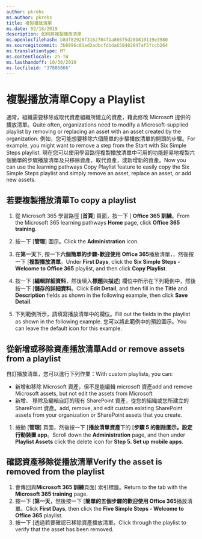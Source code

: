 ```yaml
---
author: pkrebs
ms.author: pkrebs
title: 複製播放清單
ms.date: 02/18/2019
description: 如何將複製播放清單
ms.openlocfilehash: b8df82928f3162704f1a86675d28b810119e3980
ms.sourcegitcommit: 3b8896c81ad2adbcfdbda658482847af5fccb264
ms.translationtype: MT
ms.contentlocale: zh-TW
ms.lasthandoff: 10/30/2019
ms.locfileid: "37886866"
---
```

# <a name="copy-a-playlist"></a><span data-ttu-id="5fc48-103">複製播放清單</span><span class="sxs-lookup"><span data-stu-id="5fc48-103">Copy a Playlist</span></span>
<span data-ttu-id="5fc48-104">通常，組織需要移除或取代資產組織所建立的資產，藉此修改 Microsoft 提供的播放清單。</span><span class="sxs-lookup"><span data-stu-id="5fc48-104">Quite often, organizations need to modify a Microsoft-supplied playlist by removing or replacing an asset with an asset created by the organization.</span></span> <span data-ttu-id="5fc48-105">例如，您可能想要移除六個簡單的步驟播放清單的開頭的步驟。</span><span class="sxs-lookup"><span data-stu-id="5fc48-105">For example, you might want to remove a step from the Start with Six Simple Steps playlist.</span></span> <span data-ttu-id="5fc48-106">現在您可以使用學習路徑複製播放清單中可用的功能輕易地複製六個簡單的步驟播放清單及只移除資產，取代資產，或新增新的資產。</span><span class="sxs-lookup"><span data-stu-id="5fc48-106">Now you can use the learning pathways Copy Playlist feature to easily copy the Six Simple Steps playlist and simply remove an asset, replace an asset, or add new assets.</span></span> 

## <a name="to-copy-a-playlist"></a><span data-ttu-id="5fc48-107">若要複製播放清單</span><span class="sxs-lookup"><span data-stu-id="5fc48-107">To copy a playlist</span></span>

1. <span data-ttu-id="5fc48-108">從 Microsoft 365 學習路徑 [**首頁**] 頁面，按一下 [ **Office 365 訓練**。</span><span class="sxs-lookup"><span data-stu-id="5fc48-108">From the Microsoft 365 learning pathways **Home** page, click **Office 365 training**.</span></span>
2. <span data-ttu-id="5fc48-109">按一下 [**管理**] 圖示。</span><span class="sxs-lookup"><span data-stu-id="5fc48-109">Click the **Administration** icon.</span></span>
3. <span data-ttu-id="5fc48-110">在**第一天**下, 按一下**六個簡單的步驟-歡迎使用 Office 365**播放清單，，然後按一下 [**複製播放清單**。</span><span class="sxs-lookup"><span data-stu-id="5fc48-110">Under **First Days**, click the **Six Simple Steps - Welcome to Office 365** playlist, and then click **Copy Playlist**.</span></span> 
4. <span data-ttu-id="5fc48-111">按一下 [**編輯詳細資料**，然後填入**標題**與**描述**] 欄位中所示在下列範例中，然後按一下 [**儲存的詳細資料**。</span><span class="sxs-lookup"><span data-stu-id="5fc48-111">Click **Edit Detail**, and then fill in the **Title** and **Description** fields as shown in the following example, then click **Save Detail**.</span></span>  
 
4.  <span data-ttu-id="5fc48-112">下列範例所示，請填寫播放清單中的欄位。</span><span class="sxs-lookup"><span data-stu-id="5fc48-112">Fill out the fields in the playlist as shown in the following example.</span></span> <span data-ttu-id="5fc48-113">您可以將此範例中的預設圖示。</span><span class="sxs-lookup"><span data-stu-id="5fc48-113">You can leave the default icon for this example.</span></span> 


## <a name="add-or-remove-assets-from-a-playlist"></a><span data-ttu-id="5fc48-114">從新增或移除資產播放清單</span><span class="sxs-lookup"><span data-stu-id="5fc48-114">Add or remove assets from a playlist</span></span>
<span data-ttu-id="5fc48-115">自訂播放清單，您可以進行下列作業：</span><span class="sxs-lookup"><span data-stu-id="5fc48-115">With custom playlists, you can:</span></span>

- <span data-ttu-id="5fc48-116">新增和移除 Microsoft 資產，但不是能編輯 microsoft 資產</span><span class="sxs-lookup"><span data-stu-id="5fc48-116">add and remove Microsoft assets, but not edit the assets from Microsoft</span></span>
- <span data-ttu-id="5fc48-117">新增、 移除及編輯自訂的現有 SharePoint 資產，從您的組織或您所建立的 SharePoint 資產。</span><span class="sxs-lookup"><span data-stu-id="5fc48-117">add, remove, and edit custom existing SharePoint assets from your organization or SharePoint assets that you create.</span></span> 

1. <span data-ttu-id="5fc48-118">捲動 [**管理**] 頁面，然後按一下 [**播放清單資產**下的 [**步驟 5 的刪除圖示。設定行動裝置 app**。</span><span class="sxs-lookup"><span data-stu-id="5fc48-118">Scroll down the **Administration** page, and then under **Playlist Assets** click the delete icon for **Step 5. Set up mobile apps**.</span></span> 

## <a name="verify-the-asset-is-removed-from-the-playlist"></a><span data-ttu-id="5fc48-119">確認資產移除從播放清單</span><span class="sxs-lookup"><span data-stu-id="5fc48-119">Verify the asset is removed from the playlist</span></span>
1. <span data-ttu-id="5fc48-120">會傳回與**Microsoft 365 訓練**頁面] 索引標籤。</span><span class="sxs-lookup"><span data-stu-id="5fc48-120">Return to the tab with the **Microsoft 365 training** page.</span></span>
2. <span data-ttu-id="5fc48-121">按一下 [**第一天**，然後按一下 [**簡單的五個步驟的歡迎使用 Office 365**播放清單。</span><span class="sxs-lookup"><span data-stu-id="5fc48-121">Click **First Days**, then click the **Five Simple Steps - Welcome to Office 365** playlist.</span></span> 
3. <span data-ttu-id="5fc48-122">按一下 [透過若要確認已移除資產播放清單。</span><span class="sxs-lookup"><span data-stu-id="5fc48-122">Click through the playlist to verify that the asset has been removed.</span></span>


